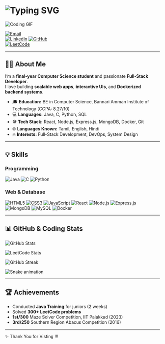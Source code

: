 # <img src="https://readme-typing-svg.herokuapp.com?font=Fira+Code&size=50&color=0078D7&center=true&vCenter=true&width=900&lines=Hi+%F0%9F%91%8B,+I'm+Prasanna+Kumar" alt="Typing SVG" />

![Coding GIF](https://media4.giphy.com/media/v1.Y2lkPTc5MGI3NjExM2dpNjRyOWJpbDB6NHdjOTJib2ZpY2pwc3R5NmJpZHBqZnEyZzZ5YiZlcD12MV9pbnRlcm5hbF9naWZfYnlfaWQmY3Q9Zw/qgQUggAC3Pfv687qPC/giphy.gif)


[![Email](https://img.shields.io/badge/Email-prasannakumarmofficial@gmail.com-orange?style=for-the-badge&logo=gmail)](mailto:prasannakumarmofficial@gmail.com)  
[![LinkedIn](https://img.shields.io/badge/LinkedIn-PrasannaKumar-lightblue?style=for-the-badge&logo=linkedin)](https://www.linkedin.com/in/prasanna-kumar-m-346694273/)
[![GitHub](https://img.shields.io/badge/GitHub-PrasannaKumar_official-lightgrey?style=for-the-badge&logo=github)](https://github.com/PrasannaKumar-official)  
[![LeetCode](https://img.shields.io/badge/LeetCode-Prasanna_Kumar-yellow?style=for-the-badge&logo=leetcode)](https://leetcode.com/u/prasannakumarmofficial/)  

---

## 👨‍💻 About Me
I’m a **final-year Computer Science student** and passionate **Full-Stack Developer**.  
I love building **scalable web apps**, **interactive UIs**, and **Dockerized backend systems**.

- 🎓 **Education:** BE in Computer Science, Bannari Amman Institute of Technology (CGPA: 8.27/10)  
- 💻 **Languages:** Java, C, Python, SQL  
- 🛠️ **Tech Stack:** React, Node.js, Express.js, MongoDB, Docker, Git  
- 🌐 **Languages Known:** Tamil, English, Hindi  
- 🔥 **Interests:** Full-Stack Development, DevOps, System Design  

---

## 💡 Skills

### Programming
![Java](https://img.shields.io/badge/Java-ED8B00?style=for-the-badge&logo=java&logoColor=white) 
![C](https://img.shields.io/badge/C-00599C?style=for-the-badge&logo=c&logoColor=white) 
![Python](https://img.shields.io/badge/Python-3776AB?style=for-the-badge&logo=python&logoColor=white) 


### Web & Database
![HTML5](https://img.shields.io/badge/HTML5-E34F26?style=for-the-badge&logo=html5&logoColor=white) 
![CSS3](https://img.shields.io/badge/CSS3-1572B6?style=for-the-badge&logo=css3&logoColor=white) 
![JavaScript](https://img.shields.io/badge/JavaScript-F7DF1E?style=for-the-badge&logo=javascript&logoColor=black) 
![React](https://img.shields.io/badge/React-61DAFB?style=for-the-badge&logo=react&logoColor=black) 
![Node.js](https://img.shields.io/badge/Node.js-339933?style=for-the-badge&logo=node.js&logoColor=white) 
![Express.js](https://img.shields.io/badge/Express.js-000000?style=for-the-badge&logo=express&logoColor=white) 
![MongoDB](https://img.shields.io/badge/MongoDB-47A248?style=for-the-badge&logo=mongodb&logoColor=white) 
![MySQL](https://img.shields.io/badge/MySQL-4479A1?style=for-the-badge&logo=mysql&logoColor=white) 
![Docker](https://img.shields.io/badge/Docker-2496ED?style=for-the-badge&logo=docker&logoColor=white) 

---

## 📊 GitHub & Coding Stats

![GitHub Stats](https://github-readme-stats.vercel.app/api?username=PrasannaKumar-official&show_icons=true&theme=light&hide_border=false&count_private=true)

![LeetCode Stats](https://leetcard.jacoblin.cool/prasannakumarmofficial?ext=heatmap&theme=light&font=Source_Code_Pro&width=600&height=300&radius=15)

![GitHub Streak](https://github-readme-streak-stats.herokuapp.com/?user=PrasannaKumar-official&theme=light&hide_border=false)

![Snake animation](https://github.com/PrasannaKumar-official/github-contribution-grid-snake.svg)

---

## 🏆 Achievements
- Conducted **Java Training** for juniors (2 weeks)  
- Solved **300+ LeetCode problems**  
- **1st/300** Maze Solver Competition, IIT Palakkad (2023)  
- **3rd/250** Southern Region Abacus Competition (2016)  

---

✨ Thank You for Visting !!!
